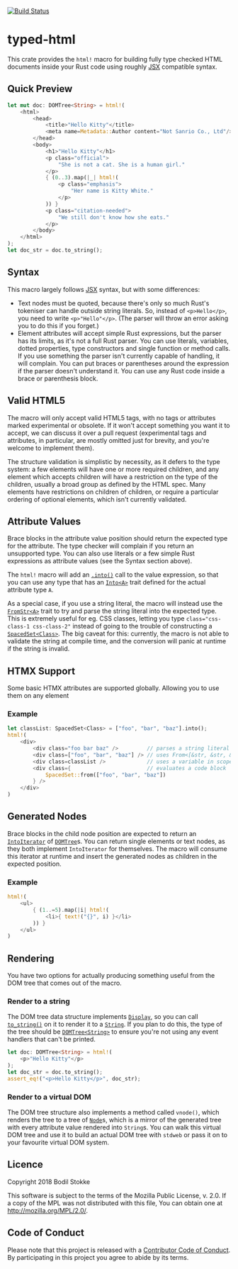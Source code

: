 [![Build Status](https://travis-ci.org/bodil/typed-html.svg?branch=master)](https://travis-ci.org/bodil/typed-html)

# typed-html

This crate provides the `html!` macro for building fully type checked HTML documents inside your
Rust code using roughly [JSX] compatible syntax.

## Quick Preview

```rust
let mut doc: DOMTree<String> = html!(
    <html>
        <head>
            <title>"Hello Kitty"</title>
            <meta name=Metadata::Author content="Not Sanrio Co., Ltd"/>
        </head>
        <body>
            <h1>"Hello Kitty"</h1>
            <p class="official">
                "She is not a cat. She is a human girl."
            </p>
            { (0..3).map(|_| html!(
                <p class="emphasis">
                    "Her name is Kitty White."
                </p>
            )) }
            <p class="citation-needed">
                "We still don't know how she eats."
            </p>
        </body>
    </html>
);
let doc_str = doc.to_string();
```

## Syntax

This macro largely follows [JSX] syntax, but with some differences:

* Text nodes must be quoted, because there's only so much Rust's tokeniser can
  handle outside string literals. So, instead of `<p>Hello</p>`, you need to
  write `<p>"Hello"</p>`. (The parser will throw an error asking you to do this
  if you forget.)
* Element attributes will accept simple Rust expressions, but the parser has
  its limits, as it's not a full Rust parser. You can use literals,
  variables, dotted properties, type constructors and single function or
  method calls. If you use something the parser isn't currently capable of
  handling, it will complain. You can put braces or parentheses around the
  expression if the parser doesn't understand
  it. You can use any Rust code inside a brace or parenthesis block.

## Valid HTML5

The macro will only accept valid HTML5 tags, with no tags or attributes marked
experimental or obsolete. If it won't accept something you want it to accept, we
can discuss it over a pull request (experimental tags and attributes, in
particular, are mostly omitted just for brevity, and you're welcome to implement
them).

The structure validation is simplistic by necessity, as it defers to the type
system: a few elements will have one or more required children, and any element
which accepts children will have a restriction on the type of the children,
usually a broad group as defined by the HTML spec. Many elements have
restrictions on children of children, or require a particular ordering of
optional elements, which isn't currently validated.

## Attribute Values

Brace blocks in the attribute value position should return the expected type for
the attribute. The type checker will complain if you return an unsupported type.
You can also use literals or a few simple Rust expressions as attribute values
(see the Syntax section above).

The `html!` macro will add an [`.into()`][Into::into] call to the value
expression, so that you can use any type that has an [`Into<A>`][Into] trait
defined for the actual attribute type `A`.

As a special case, if you use a string literal, the macro will instead use the
[`FromStr<A>`][FromStr] trait to try and parse the string literal into the
expected type. This is extremely useful for eg. CSS classes, letting you type
`class="css-class-1 css-class-2"` instead of going to the trouble of
constructing a [`SpacedSet<Class>`][SpacedSet]. The big caveat for this:
currently, the macro is not able to validate the string at compile time, and the
conversion will panic at runtime if the string is invalid.

## HTMX Support

Some basic HTMX attributes are supported globally. Allowing you to use them on any element

### Example

```rust
let classList: SpacedSet<Class> = ["foo", "bar", "baz"].into();
html!(
    <div>
        <div class="foo bar baz" />         // parses a string literal
        <div class=["foo", "bar", "baz"] /> // uses From<[&str, &str, &str]>
        <div class=classList />             // uses a variable in scope
        <div class={                        // evaluates a code block
            SpacedSet::from(["foo", "bar", "baz"])
        } />
    </div>
)
```

## Generated Nodes

Brace blocks in the child node position are expected to return an
[`IntoIterator`][IntoIterator] of [`DOMTree`][DOMTree]s. You can return single
elements or text nodes, as they both implement `IntoIterator` for themselves.
The macro will consume this iterator at runtime and insert the generated nodes
as children in the expected position.

### Example

```rust
html!(
    <ul>
        { (1..=5).map(|i| html!(
            <li>{ text!("{}", i) }</li>
        )) }
    </ul>
)
```

## Rendering

You have two options for actually producing something useful from the DOM tree
that comes out of the macro.

### Render to a string

The DOM tree data structure implements [`Display`][Display], so you can call
[`to_string()`][to_string] on it to render it to a [`String`][String]. If you
plan to do this, the type of the tree should be [`DOMTree<String>`][DOMTree] to
ensure you're not using any event handlers that can't be printed.

```rust
let doc: DOMTree<String> = html!(
    <p>"Hello Kitty"</p>
);
let doc_str = doc.to_string();
assert_eq!("<p>Hello Kitty</p>", doc_str);
```

### Render to a virtual DOM

The DOM tree structure also implements a method called `vnode()`, which renders
the tree to a tree of [`Node`][Node]s, which is a mirror of the generated tree
with every attribute value rendered into `String`s. You can walk this virtual
DOM tree and use it to build an actual DOM tree with `stdweb` or pass it on to
your favourite virtual DOM system.

## Licence

Copyright 2018 Bodil Stokke

This software is subject to the terms of the Mozilla Public License, v. 2.0. If
a copy of the MPL was not distributed with this file, You can obtain one at
<http://mozilla.org/MPL/2.0/>.

## Code of Conduct

Please note that this project is released with a [Contributor Code of
Conduct][coc]. By participating in this project you agree to abide by its terms.

[coc]: https://www.contributor-covenant.org/version/1/4/code-of-conduct
[JSX]: https://reactjs.org/docs/introducing-jsx.html
[Display]: https://doc.rust-lang.org/std/fmt/trait.Display.html
[String]: https://doc.rust-lang.org/std/string/struct.String.html
[to_string]: https://doc.rust-lang.org/std/string/trait.ToString.html#tymethod.to_string
[Node]: dom/trait.Node.html
[FromStr]: https://doc.rust-lang.org/std/str/trait.FromStr.html
[SpacedSet]: types/struct.SpacedSet.html
[IntoIterator]: https://doc.rust-lang.org/std/iter/trait.IntoIterator.html
[Into]: https://doc.rust-lang.org/std/convert/trait.Into.html
[Into::into]: https://doc.rust-lang.org/std/convert/trait.Into.html#method.into
[DOMTree]: dom/type.DOMTree.html
